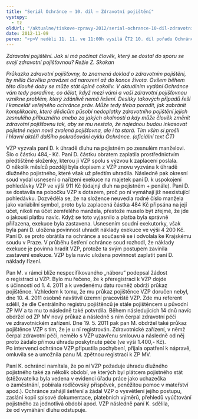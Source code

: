 ```yaml
---
title: "Seriál Ochránce – 10. díl – Zdravotní pojištění"
vystupy:
  - tz
oldUrl: "/aktualne/tiskove-zpravy-2012/serial-ochrance-10-dil-zdravotni-pojisteni"
date: 2012-11-09
perex: "<p>V neděli 11. 11. ve 11:00h vysílá ČT2 10. díl pořadu Ochránce, tentokrát o ochraně práv dětí. Reprízu dílu uvidíte na ČT2 v úterý 13. 11. v 9:00h.</p>"
---
```


<!-- imported from the old website -->

<p><em>Zdravotní pojištění. Jak si má počínat člověk, který se dostal do sporu se svojí zdravotní pojišťovnou? Režie Z. Skokan</em></p><p><em>Průkazka zdravotní pojišťovny, to znamená doklad o zdravotním pojištění, by měla člověka provázet od narození až do konce života. Ovšem během této dlouhé doby se může stát úplně cokoliv. V aktuálním vydání Ochránce vám tedy poradíme, co dělat, když mezi vámi a vaší zdravotní pojišťovnou vznikne problém, který zdánlivě nemá řešení. Desítky takových případů řeší i kancelář veřejného ochránce práv. Může tedy třeba poradit, jak zabránit komplikacím, které dědicům působí nedoplatky zdravotního pojištění jejich zesnulého příbuzného anebo za jakých okolností a kdy může člověk změnit zdravotní pojišťovnu tak, aby se mu nestalo, že najednou budou inkasovat pojistné nejen nově zvolená pojišťovna, ale i ta stará. Tím vším si prošli i hlavní aktéři dalšího pokračování cyklu Ochránce. (oficiální text ČT)</em></p><p>VZP vyzvala paní D. k úhradě dluhu na pojistném po zesnulém manželovi. Šlo o částku 484,- Kč. Paní D. částku obratem zaplatila prostřednictvím předtištěné složenky, kterou ji VZP spolu s výzvou k zaplacení poslala. O několik měsíců později byla dopisem z VZP znovu vyzvána k úhradě dlužného pojistného, které však už předtím uhradila. Následně pak okresní soud vydal usnesení o nařízení exekuce na majetek paní D. k uspokojení pohledávky VZP ve výši 911 Kč (údajný dluh na pojistném + penále). Paní D. se dostavila na pobočku VZP s dotazem, proč po ní vymáhají již neexistující pohledávku. Dozvěděla se, že na složence neuvedla rodné číslo manžela jako variabilní symbol, proto byla zaplacená částka 484 Kč připsána na její účet, nikoli na účet zemřelého manžela, přestože muselo být zřejmé, že jde o jakousi platbu navíc. Když se toto vyjasnilo a platba byla správně přiřazena, exekuce byla zastavena. Usnesením soudní exekutorky, však byla paní D. uložena povinnost uhradit náklady exekuce ve výši 4 200 Kč. Paní D. se proto obrátila na ochránce a současně se i odvolala ke Krajskému soudu v Praze. V průběhu šetření ochránce soud rozhodl, že náklady exekuce je povinna hradit VZP, protože ta svým postupem zavinila zastavení exekuce. VZP byla navíc uložena povinnost zaplatit paní D. náklady řízení.</p><p>Pan M. v rámci blíže nespecifikovaného „náboru“ podepsal žádost o registraci u VZP. Bylo mu řečeno, že k přeregistraci k VZP dojde s účinností od 1. 4. 2011 a k uvedenému datu rovněž obdrží průkaz pojištěnce. Vzhledem k tomu, že mu průkaz pojištěnce VZP doručen nebyl, dne 10. 4. 2011 osobně navštívil územní pracoviště VZP. Zde mu referent sdělil, že dle Centrálního registru pojištěnců je stále pojištěncem u původní ZP MV a ta mu to následně také potvrdila. Během následujících 14 dnů navíc obdržel od ZP MV nový průkaz a následně s ním čerpal zdravotní péči ve zdravotnickém zařízení. Dne 19. 5. 2011 pak pan M. obdržel také průkaz pojištěnce VZP s tím, že je u ní registrován. Zdravotnické zařízení, v němž čerpal zdravotní péči, nemělo s VZP uzavřenu smlouvu a následně od něj proto žádalo přímou úhradu poskytnuté péče (ve výši 1.400,- Kč). Po intervenci ochránce VZP připustila pochybení, přijala opatření k nápravě, omluvila se a umožnila panu M. zpětnou registraci k ZP MV.</p>Paní K. ochránci namítala, že po ní VZP požaduje úhradu dlužného pojistného také za několik období, ve kterých byl plátcem pojistného stát (stěžovatelka byla vedena v evidenci úřadu práce jako uchazečka o zaměstnání, pobírala rodičovský příspěvek, peněžitou pomoc v mateřství apod.). Ochránce zahájil šetření a žádal VZP o vysvětlení jejího postupu, zaslání kopií spisové dokumentace, platebních výměrů, přehledů vyúčtování pojistného za jednotlivá období apod. VZP následně paní K. sdělila, že od vymáhání dluhu odstupuje.

